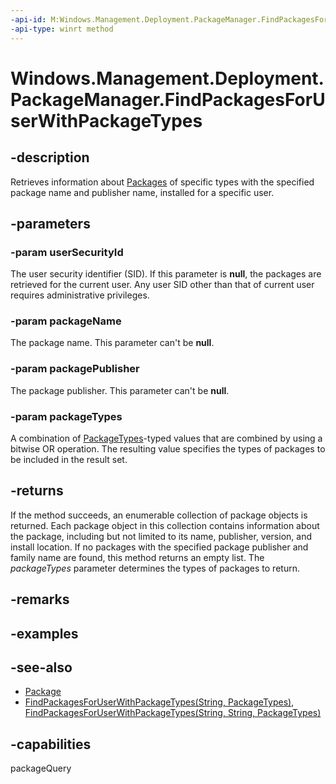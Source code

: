 ```yaml
---
-api-id: M:Windows.Management.Deployment.PackageManager.FindPackagesForUserWithPackageTypes(System.String,System.String,System.String,Windows.Management.Deployment.PackageTypes)
-api-type: winrt method
---
```


<!-- Method syntax
public Windows.Foundation.Collections.IIterable<Windows.ApplicationModel.Package> FindPackagesForUserWithPackageTypes(System.String userSecurityId, System.String packageName, System.String packagePublisher, Windows.Management.Deployment.PackageTypes packageTypes)
-->

# Windows.Management.Deployment.PackageManager.FindPackagesForUserWithPackageTypes

## -description
Retrieves information about [Packages](https://docs.microsoft.com/uwp/api/windows.applicationmodel.package) of specific types with the specified package name and publisher name, installed for a specific user.

## -parameters
### -param userSecurityId
The user security identifier (SID). If this parameter is **null**, the packages are retrieved for the current user. Any user SID other than that of current user requires administrative privileges.

### -param packageName
The package name. This parameter can't be **null**.

### -param packagePublisher
The package publisher. This parameter can't be **null**.

### -param packageTypes
A combination of [PackageTypes](packagetypes.md)-typed values that are combined by using a bitwise OR operation. The resulting value specifies the types of packages to be included in the result set.

## -returns
If the method succeeds, an enumerable collection of package objects is returned. Each package object in this collection contains information about the package, including but not limited to its name, publisher, version, and install location. If no packages with the specified package publisher and family name are found, this method returns an empty list. The *packageTypes* parameter determines the types of packages to return.

## -remarks

## -examples

## -see-also

- [Package](https://docs.microsoft.com/uwp/api/windows.applicationmodel.package)
- [FindPackagesForUserWithPackageTypes(String, PackageTypes)](packagemanager_findpackagesforuserwithpackagetypes_1422527170.md), [FindPackagesForUserWithPackageTypes(String, String, PackageTypes)](packagemanager_findpackagesforuserwithpackagetypes_1110730286.md)

## -capabilities
packageQuery
